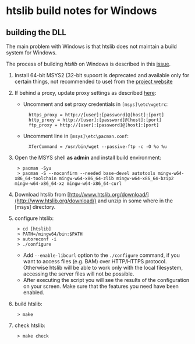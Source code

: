 # htslib build notes for Windows

## building the DLL

The main problem with Windows is that htslib does not maintain a build system for Windows.  

The process of building *htslib* on Windows is described in this [issue](https://github.com/samtools/htslib/issues/907).  


1. Install 64-bit MSYS2 (32-bit supoort is deprecated and available only for certain things, not recommended to use) from the [project website](https://msys2.github.io/)

2. If behind a proxy, update proxy settings as described [here](https://stackoverflow.com/questions/29783065/msys2-pacman-cant-update-packages-through-corporate-firewall9):
	- Uncomment and set proxy credentials in `[msys]\etc\wgetrc`:
	
			https_proxy = http://[user]:[password]@[host]:[port]
			http_proxy = http://[user]:[password]@[host]:[port]
			ftp_proxy = http://[user]:[password]@[host]:[port]
	- Uncomment line in `[msys]\etc\pacman.conf`:
	
			XferCommand = /usr/bin/wget --passive-ftp -c -O %o %u


3. Open the MSYS shell **as admin** and install build environment:

		> pacman -Syu
		> pacman -S --noconfirm --needed base-devel autotools mingw-w64-x86_64-toolchain mingw-w64-x86_64-zlib mingw-w64-x86_64-bzip2 mingw-w64-x86_64-xz mingw-w64-x86_64-curl

4. Download htslib from [http://www.htslib.org/download/](http://www.htslib.org/download/) and unzip in some where in the [msys] directory.

5. configure htslib:
	
		> cd [htslib]
		> PATH=/mingw64/bin:$PATH
		> autoreconf -i
		> ./configure
    - Add `--enable-libcurl` option to the `./configure` command, if you want to access files (e.g. BAM) over HTTP/HTTPS protocol. Otherwise htslib will be able to work only with the local filesystem, accessing the server files will not be possible.
    - After executing the script you will see the results of the configuration on your screen. Make sure that the features you need have been enabled.

6. build htslib:

		> make
	
7. check htslib:

		> make check





